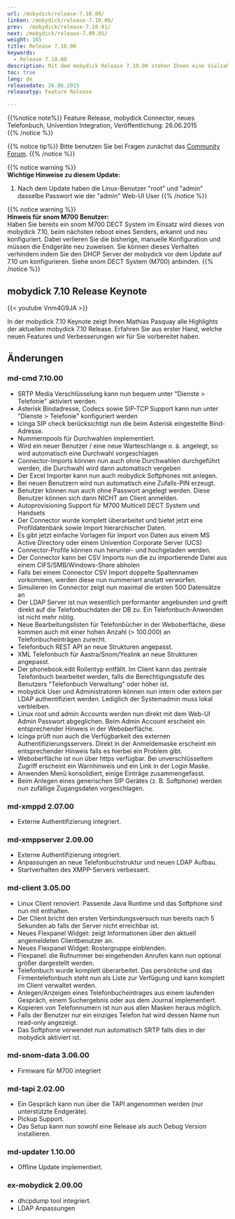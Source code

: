 ```yaml
---
url: /mobydick/release-7.10.00/
linken: /mobydick/release-7.10.00/
prev:  /mobydick/release-7.10.01/
next: /mobydick/release-7.09.05/
weight: 165
title: Release 7.10.00
keywords:
  - Release 7.10.00
description: Mit dem mobydick Release 7.10.00 stehen Ihnen eine Vielzahl an neuen Funtionen zur Verfügung.
toc: true
lang: de
releasedate: 26.06.2015
releasetyp: Feature Release

---
```


{{%notice note%}}
Feature Release, mobydick Connector, neues Telefonbuch, Univention Integration, Veröffentlichung: 26.06.2015  
{{% /notice %}}

{{% notice tip%}}
Bitte benutzen Sie bei Fragen zunächst das [Community Forum](http://community.pascom.net/forum.php "Zu unserem Forum").
{{% /notice %}}

{{% notice warning %}}  
**Wichtige Hinweise zu diesem Update:**<br/>
1. Nach dem Update haben die Linux-Benutzer "root" und "admin" dasselbe Passwort wie der "admin" Web-UI User
{{% /notice %}}

{{% notice warning %}}  
**Hinweis für snom M700 Benutzer:**<br/>
Haben Sie bereits ein snom M700 DECT System im Einsatz wird dieses von mobydick 7.10, beim nächsten reboot eines Senders, erkannt und neu konfiguriert. Dabei verlieren Sie die bisherige, manuelle Konfiguration und müssen die Endgeräte neu zuweisen. Sie können dieses Verhalten verhindern indem Sie den DHCP Server der mobydick vor dem Update auf 7.10 um konfigurieren. Siehe snom DECT System (M700) anbinden.
{{% /notice %}}

## mobydick 7.10 Release Keynote
{{< youtube Vnm4G9JA >}}

In der mobydick 7.10 Keynote zeigt Ihnen Mathias Pasquay alle Highlights der aktuellen mobydick 7.10 Release. Erfahren Sie aus erster Hand, welche neuen Features und Verbesserungen wir für Sie vorbereitet haben.


## Änderungen

### md-cmd 7.10.00

*   SRTP Media Verschlüsselung kann nun bequem unter "Dienste > Telefonie" aktiviert werden.
*   Asterisk Bindadresse, Codecs sowie SIP-TCP Support kann nun unter "Dienste > Telefonie" konfiguriert werden
*   Icinga SIP check berücksichtigt nun die beim Asterisk eingestellte Bind-Adresse.
*   Nummernpools für Durchwahlen implementiert.
*   Wird ein neuer Benutzer / eine neue Warteschlange o. ä. angelegt, so wird automatisch eine Durchwahl vorgeschlagen
*   Connector-Imports können nun auch ohne Durchwahlen durchgeführt werden, die Durchwahl wird dann automatisch vergeben
*   Der Excel Importer kann nun auch mobydick Softphones mit anlegen.
*   Bei neuen Benutzern wird nun automatisch eine Zufalls-PIN erzeugt.
*   Benutzer können nun auch ohne Passwort angelegt werden. Diese Benutzer können sich dann NICHT am Client anmelden.
*   Autoprovisioning Support für M700 Multicell DECT System und Handsets
*   Der Connector wurde komplett überarbeitet und bietet jetzt eine Profildatenbank sowie Import hierarchischer Daten.
*   Es gibt jetzt einfache Vorlagen für Import von Daten aus einem MS Active Directory oder einem Univention Corporate Server (UCS)
*   Connector-Profile können nun herunter- und hochgeladen werden.
*   Der Connector kann bei CSV Imports nun die zu importierende Datei aus einem CIFS/SMB/Windows-Share abholen
*   Falls bei einem Connector CSV Import doppelte Spaltennamen vorkommen, werden diese nun nummeriert anstatt verworfen.
*   Simulieren im Connector zeigt nun maximal die ersten 500 Datensätze an
*   Der LDAP Server ist nun wesentlich performanter angebunden und greift direkt auf die Telefonbuchdaten der DB zu. Ein Telefonbuch-Anwenden ist nicht mehr nötig.
*   Neue Bearbeitungslisten für Telefonbücher in der Weboberfläche, diese kommen auch mit einer hohen Anzahl (> 100.000) an Telefonbucheinträgen zurecht.
*   Telefonbuch REST API an neue Strukturen angepasst.
*   XML Telefonbuch für Aastra/Snom/Yealink an neue Strukturen angepasst.
*   Der phonebook.edit Rollentyp entfällt. Im Client kann das zentrale Telefonbuch bearbeitet werden, falls die Berechtigungsstufe des Benutzers "Telefonbuch Verwaltung" oder höher ist.
*   mobydick User und Administratoren können nun intern oder extern per LDAP authentifiziert werden. Lediglich der Systemadmin muss lokal verbleiben.
*   Linux root und admin Accounts werden nun direkt mit dem Web-UI Admin Passwort abgeglichen. Beim Admin Account erscheint ein entsprechender Hinweis in der Weboberfläche.
*   Icinga prüft nun auch die Verfügbarkeit des externen Authentifizierungsservers. Direkt in der Anmeldemaske erscheint ein entsprechender Hinweis falls es hierbei ein Problem gibt.
*   Weboberfläche ist nun über https verfügbar. Bei unverschlüsseltem Zugriff erscheint ein Warnhinweis und ein Link in der Login Maske.
*   Anwenden Menü konsolidiert, einige Einträge zusammengefasst.
*   Beim Anlegen eines generischen SIP Gerätes (z. B. Softphone) werden nun zufällige Zugangsdaten vorgeschlagen.

### md-xmppd 2.07.00

*   Externe Authentifizierung integriert.

### md-xmppserver 2.09.00

*   Externe Authentifizierung integriert.
*   Anpassungen an neue Telefonbuchstruktur und neuen LDAP Aufbau.
*   Startverhalten des XMPP-Servers verbessert.

### md-client 3.05.00

*   Linux Client renoviert. Passende Java Runtime und das Softphone sind nun mit enthalten.
*   Der Client bricht den ersten Verbindungsversuch nun bereits nach 5 Sekunden ab falls der Server nicht erreichbar ist.
*   Neues Flexpanel Widget: zeigt Informationen über den aktuell angemeldeten Clientbenutzer an.
*   Neues Flexpanel Widget: Rostergruppe einblenden.
*   Flexpanel: die Rufnummer bei eingehenden Anrufen kann nun optional größer dargestellt werden.
*   Telefonbuch wurde komplett überarbeitet. Das persönliche und das Firmentelefonbuch steht nun als Liste zur Verfügung und kann komplett im Client verwaltet werden.
*   Anlegen/Anzeigen eines Telefonbucheintrages aus einem laufenden Gespräch, einem Suchergebnis oder aus dem Journal implementiert.
*   Kopieren von Telefonnumern ist nun aus allen Masken heraus möglich.
*   Falls der Benutzer nur ein einziges Telefon hat wird dessen Name nun read-only angezeigt.
*   Das Softphone verwendet nun automatisch SRTP falls dies in der mobydick aktiviert ist.

### md-snom-data 3.06.00

*   Firmware für M700 integriert

### md-tapi 2.02.00

*   Ein Gespräch kann nun über die TAPI angenommen werden (nur unterstützte Endgeräte).
*   Pickup Support.
*   Das Setup kann nun sowohl eine Release als auch Debug Version installieren.

### md-updater 1.10.00

*   Offline Update implementiert.

### ex-mobydick 2.09.00

*   dhcpdump tool integriert.
*   LDAP Anpassungen
